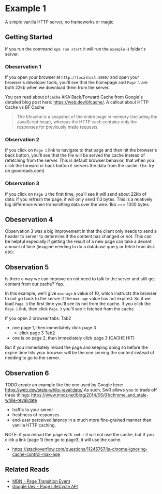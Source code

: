 # Example 1
A simple vanilla HTTP server, no frameworks or magic.

## Getting Started
If you run the command `npm run start` it will run the `example-1` folder's server.

### Obeservation 1
If you open your browser at `http://localhost:3000/` and open your browser's developer tools,
you'll see that the homepage and `Page 1` are both 22kb when we download them from the server.

You can read about `bfcache` AKA Back/Forward Cache from Google's detailed blog post here: https://web.dev/bfcache/.
A callout about HTTP Cache vs BF Cache
> The bfcache is a snapshot of the entire page in memory (including the JavaScript heap), whereas the HTTP cach
> contains only the responses for previously made requests.


### Observation 2
If you click on `Page 1` link to navigate to that page and then hit the browser's back button, you'll see that the file will be served the cache instead of refetching from the server.
This is default browser behavior, that when you click the forward or back button it servers the data from the cache. (Ex: try on goodreads.com)


### Observation 3
If you click on `Page 2` the first time, you'll see it will send about 22kb of data. If you refresh the page, it will only send 113 bytes.
This is a relatively big difference when transmitting data over the wire. 1kb === 1000 bytes.

## Obeservation 4
Observation 3 was a big improvement in that the client only needs to send a header to server to determine if the content has changed or not.
This can be helpful especially if getting the result of a new page can take a decent amount of time (imagine needing to do a database query or fetch from disk etc).

## Observation 5
Is there a way we can improve on not need to talk to the server and still get content from our cache? Yep.

In this example, we'll give `max-age` a value of 10, which instructs the browser to not go back to the server if the `max-age` value has not expired.
So if we load `Page 3` the first time you'll see its not from the cache. If you click the `Page 1` link, then click `Page 3` you'll see it fetched from the cache.

If you open 2 browser tabs:
Tab2
- one page 1, then immediately click page 3
    - click page 3 
Tab2
- one is on page 2, then immediately click page 3 (CACHE HIT)

But if you immediately reload the page and keeping doing so before the expire time hits
your browser will be the one serving the content instead of needing to go to the server.


## Observation 6
TODO create an example like the one used by Google here: https://web.dev/stale-while-revalidate/
As such, SwR allows you to trade off three things:
https://www.mnot.net/blog/2014/06/01/chrome_and_stale-while-revalidate
- traffic to your server
- freshness of responses
- end-user perceived latency
in a much more fine-grained manner than vanilla HTTP caching.



NOTE: if you reload the page with `cmd-r` it will not use the cache, but if you click a link (page 1) then go to page3, it will use the cache.
- https://stackoverflow.com/questions/11245767/is-chrome-ignoring-cache-control-max-age

## Related Reads
- [MDN - Page Transition Event](https://developer.mozilla.org/en-US/docs/Web/API/PageTransitionEvent)
- [Google Dev - Page LifeCycle API](https://developers.google.com/web/updates/2018/07/page-lifecycle-api)